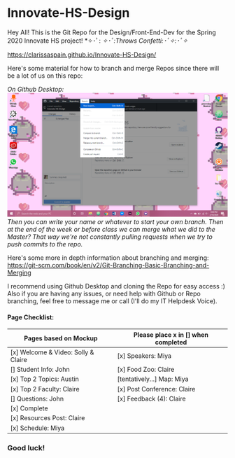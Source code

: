# Innovate-HS-Design

Hey All! This is the Git Repo for the Design/Front-End-Dev for the Spring 2020 Innovate HS project!
 *✧･ﾟ: *✧･ﾟ:Throws Confetti:･ﾟ✧:･ﾟ✧*

https://clarissaspain.github.io/Innovate-HS-Design/

Here's some material for how to branch and merge Repos since there will be a lot of us on this repo:

*On Github Desktop:*
![](img/branch_ex.png)
*Then you can write your name or whatever to start your own branch. Then at the end of the week or before class we can merge what we did to the Master? That way we're not constantly pulling requests when we try to push commits to the repo.*

Here's some more in depth information about branching and merging:
https://git-scm.com/book/en/v2/Git-Branching-Basic-Branching-and-Merging

I recommend using Github Desktop and cloning the Repo for easy access :)
Also if you are having any issues, or need help with Github or Repo branching, feel free to message me or call (I'll do my IT Helpdesk Voice).

#### Page Checklist:
| Pages based on Mockup               | Please place x in [] when completed |
| ----------------------------------- | ----------------------------------- |
| [x] Welcome & Video: Solly & Claire | [x] Speakers: Miya                   |
| [] Student Info: John               | [x] Food Zoo: Claire                |
| [x] Top 2 Topics: Austin             | [tentatively...] Map: Miya                        |
| [x] Top 2 Faculty: Claire           | [x] Post Conference: Claire         |
| [] Questions: John                  | [x] Feedback (4): Claire            |
| [x] Complete                |                                     |
| [x] Resources Post: Claire          |                                     |
| [x] Schedule: Miya                   |                                     |




### Good luck!
